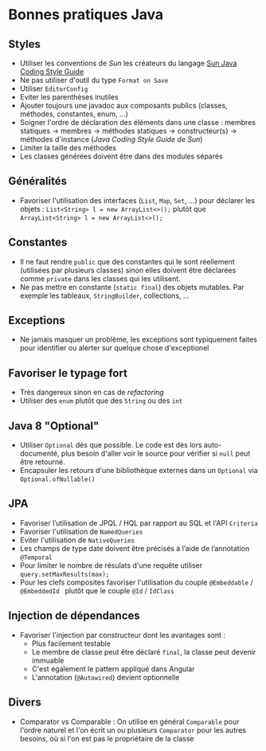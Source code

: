 # Bonnes pratiques Java

## Styles

* Utiliser les conventions de _Sun_ les créateurs du langage [Sun Java Coding Style Guide](https://www.oracle.com/technetwork/java/javase/overview/codeconvtoc-136057.html)
* Ne pas utiliser d'outil du type `Format on Save`
* Utiliser `EditorConfig`
* Eviter les parenthèses inutiles
* Ajouter toujours une javadoc aux composants publics (classes, méthodes, constantes, enum, ...)
* Soigner l'ordre de déclaration des éléments dans une classe : membres statiques -> membres -> méthodes statiques -> constructeur(s) -> méthodes d'instance (_Java Coding Style Guide de Sun_)
* Limiter la taille des méthodes
* Les classes générées doivent être dans des modules séparés

## Généralités

* Favoriser l'utilisation des interfaces (`List`, `Map`, `Set`, ...) pour déclarer les objets : `List<String> l = new ArrayList<>();` plutôt que `ArrayList<String> l = new ArrayList<>();`

## Constantes

* Il ne faut rendre `public` que des constantes qui le sont réellement (utilisées par plusieurs classes) sinon elles doivent être déclarées comme `private` dans les classes qui les utilisent.
* Ne pas mettre en constante (`static final`) des objets mutables. Par exemple les tableaux, `StringBuilder`, collections, ...

## Exceptions

* Ne jamais masquer un problème, les exceptions sont typiquement faites pour identifier ou alerter sur quelque chose d'exceptionel

## Favoriser le typage fort

* Très dangereux sinon en cas de _refactoring_
* Utiliser des `enum` plutôt que des `String` ou des `int`

## Java 8 "Optional"

* Utiliser `Optional` dès que possible. Le code est dès lors auto-documenté, plus besoin d'aller voir le source pour vérifier si `null` peut être retourné.
* Encapsuler les retours d'une bibliothèque externes dans un `Optional` via `Optional.ofNullable()` 

## JPA

* Favoriser l’utilisation de JPQL / HQL par rapport au SQL et l'API `Criteria`
* Favoriser l'utilisation de `NamedQueries`
* Eviter l'utilisation de `NativeQueries`
* Les champs de type date doivent être précisés à l’aide de l’annotation `@Temporal`
* Pour limiter le nombre de résulats d'une requête utiliser `query.setMaxResults(max);`
* Pour les clefs composites favoriser l'utilisation du couple `@Embeddable` / `@EmbeddedId ` plutôt que le couple `@Id` / `IdClass`

## Injection de dépendances

* Favoriser l'injection par constructeur dont les avantages sont :
  * Plus facilement testable
  * Le membre de classe peut être déclaré `final`, la classe peut devenir immuable
  * C'est également le pattern appliqué dans Angular
  * L'annotation (`@Autowired`) devient optionnelle

## Divers

* Comparator vs Comparable  : On utilise en général `Comparable` pour l'ordre naturel et l'on écrit un ou plusieurs `Comparator` pour les autres besoins, où si l'on est pas le propriétaire de la classe

